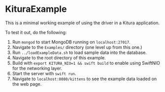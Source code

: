 # KituraExample

This is a minimal working example of using the driver in a Kitura application.

To test it out, do the following:
1. Run `mongod` to start MongoDB running on `localhost:27017`.
1. Navigate to the `Examples/` directory (one level up from this one.)
1. Run `../loadExampleData.sh` to load sample data into the database.
1. Navigate to the root directory of this example.
1. Build with `export KITURA_NIO=1 && swift build` to enable using SwiftNIO for the networking layer.
1. Start the server with `swift run`.
1. Navigate to `localhost:8080/kittens` to see the example data loaded on the web page.
